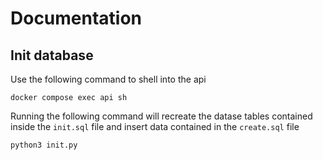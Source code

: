 # Documentation

## Init database

Use the following command to shell into the api

```shell
docker compose exec api sh
```

Running the following command will recreate the datase tables contained inside the `init.sql` file and insert data contained in the `create.sql` file

```shell
python3 init.py
```
